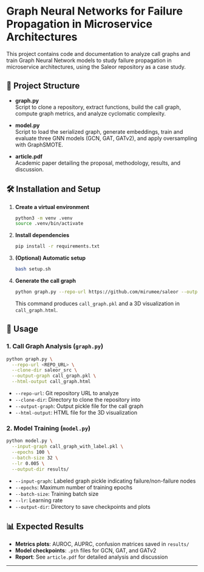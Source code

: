 # Graph Neural Networks for Failure Propagation in Microservice Architectures

This project contains code and documentation to analyze call graphs and train Graph Neural Network models to study failure propagation in microservice architectures, using the Saleor repository as a case study.

## 📁 Project Structure

- **graph.py**  
  Script to clone a repository, extract functions, build the call graph, compute graph metrics, and analyze cyclomatic complexity.

- **model.py**  
  Script to load the serialized graph, generate embeddings, train and evaluate three GNN models (GCN, GAT, GATv2), and apply oversampling with GraphSMOTE.

- **article.pdf**  
  Academic paper detailing the proposal, methodology, results, and discussion.

## 🛠️ Installation and Setup

1. **Create a virtual environment**  
   ```bash
   python3 -m venv .venv
   source .venv/bin/activate
   ```

2. **Install dependencies**  
   ```bash
   pip install -r requirements.txt
   ```

3. **(Optional) Automatic setup**  
   ```bash
   bash setup.sh
   ```

4. **Generate the call graph**  
   ```bash
   python graph.py --repo-url https://github.com/mirumee/saleor --output call_graph.pkl
   ```
   This command produces `call_graph.pkl` and a 3D visualization in `call_graph.html`.


## 🚀 Usage

### 1. Call Graph Analysis (`graph.py`)

```bash
python graph.py \
  --repo-url <REPO_URL> \
  --clone-dir saleor_src \
  --output-graph call_graph.pkl \
  --html-output call_graph.html
```

- `--repo-url`: Git repository URL to analyze
- `--clone-dir`: Directory to clone the repository into
- `--output-graph`: Output pickle file for the call graph
- `--html-output`: HTML file for the 3D visualization

### 2. Model Training (`model.py`)

```bash
python model.py \
  --input-graph call_graph_with_label.pkl \
  --epochs 100 \
  --batch-size 32 \
  --lr 0.005 \
  --output-dir results/
```

- `--input-graph`: Labeled graph pickle indicating failure/non-failure nodes
- `--epochs`: Maximum number of training epochs
- `--batch-size`: Training batch size
- `--lr`: Learning rate
- `--output-dir`: Directory to save checkpoints and plots


## 📊 Expected Results

- **Metrics plots**: AUROC, AUPRC, confusion matrices saved in `results/`
- **Model checkpoints**: `.pth` files for GCN, GAT, and GATv2
- **Report**: See `article.pdf` for detailed analysis and discussion

---
